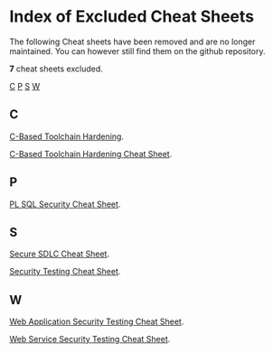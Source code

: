 # Index of Excluded Cheat Sheets

The following Cheat sheets have been removed and are no longer maintained. You can however still find them on the github repository.

**7** cheat sheets excluded.

[C](Excluded.md#c) [P](Excluded.md#p) [S](Excluded.md#s) [W](Excluded.md#w) 

## C

[C-Based Toolchain Hardening](https://github.com/OWASP/CheatSheetSeries/tree/master/cheatsheets_excluded/C-Based_Toolchain_Hardening.md).

[C-Based Toolchain Hardening Cheat Sheet](https://github.com/OWASP/CheatSheetSeries/tree/master/cheatsheets_excluded/C-Based_Toolchain_Hardening_Cheat_Sheet.md).


## P

[PL SQL Security Cheat Sheet](https://github.com/OWASP/CheatSheetSeries/tree/master/cheatsheets_excluded/PL_SQL_Security_Cheat_Sheet.md).


## S

[Secure SDLC Cheat Sheet](https://github.com/OWASP/CheatSheetSeries/tree/master/cheatsheets_excluded/Secure_SDLC_Cheat_Sheet.md).

[Security Testing Cheat Sheet](https://github.com/OWASP/CheatSheetSeries/tree/master/cheatsheets_excluded/Security_Testing_Cheat_Sheet.md).


## W

[Web Application Security Testing Cheat Sheet](https://github.com/OWASP/CheatSheetSeries/tree/master/cheatsheets_excluded/Web_Application_Security_Testing_Cheat_Sheet.md).

[Web Service Security Testing Cheat Sheet](https://github.com/OWASP/CheatSheetSeries/tree/master/cheatsheets_excluded/Web_Service_Security_Testing_Cheat_Sheet.md).

